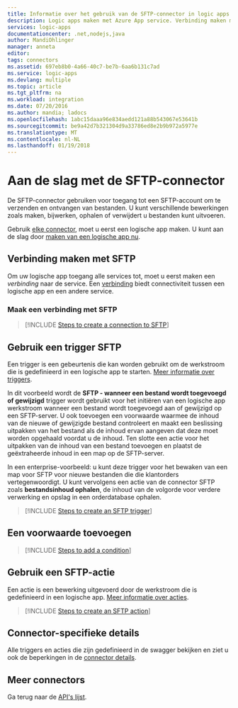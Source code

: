 ```yaml
---
title: Informatie over het gebruik van de SFTP-connector in logic apps | Microsoft Docs
description: Logic apps maken met Azure App service. Verbinding maken met SFTP-API voor het verzenden en ontvangen van bestanden. U kunt verschillende bewerkingen zoals maken, bijwerken, ophalen of verwijdert u bestanden kunt uitvoeren.
services: logic-apps
documentationcenter: .net,nodejs,java
author: MandiOhlinger
manager: anneta
editor: 
tags: connectors
ms.assetid: 697eb8b0-4a66-40c7-be7b-6aa6b131c7ad
ms.service: logic-apps
ms.devlang: multiple
ms.topic: article
ms.tgt_pltfrm: na
ms.workload: integration
ms.date: 07/20/2016
ms.author: mandia; ladocs
ms.openlocfilehash: 1abc15daaa96e834aedd121a88b543067e53641b
ms.sourcegitcommit: be9a42d7b321304d9a33786ed8e2b9b972a5977e
ms.translationtype: MT
ms.contentlocale: nl-NL
ms.lasthandoff: 01/19/2018
---
```

# <a name="get-started-with-the-sftp-connector"></a>Aan de slag met de SFTP-connector
De SFTP-connector gebruiken voor toegang tot een SFTP-account om te verzenden en ontvangen van bestanden. U kunt verschillende bewerkingen zoals maken, bijwerken, ophalen of verwijdert u bestanden kunt uitvoeren.  

Gebruik [elke connector](apis-list.md), moet u eerst een logische app maken. U kunt aan de slag door [maken van een logische app nu](../logic-apps/quickstart-create-first-logic-app-workflow.md).

## <a name="connect-to-sftp"></a>Verbinding maken met SFTP
Om uw logische app toegang alle services tot, moet u eerst maken een *verbinding* naar de service. Een [verbinding](connectors-overview.md) biedt connectiviteit tussen een logische app en een andere service.  

### <a name="create-a-connection-to-sftp"></a>Maak een verbinding met SFTP
> [!INCLUDE [Steps to create a connection to SFTP](../../includes/connectors-create-api-sftp.md)]
> 
> 

## <a name="use-an-sftp-trigger"></a>Gebruik een trigger SFTP
Een trigger is een gebeurtenis die kan worden gebruikt om de werkstroom die is gedefinieerd in een logische app te starten. [Meer informatie over triggers](../logic-apps/logic-apps-overview.md#logic-app-concepts).  

In dit voorbeeld wordt de **SFTP - wanneer een bestand wordt toegevoegd of gewijzigd** trigger wordt gebruikt voor het initiëren van een logische app werkstroom wanneer een bestand wordt toegevoegd aan of gewijzigd op een SFTP-server. U ook toevoegen een voorwaarde waarmee de inhoud van de nieuwe of gewijzigde bestand controleert en maakt een beslissing uitpakken van het bestand als de inhoud ervan aangeven dat deze moet worden opgehaald voordat u de inhoud. Ten slotte een actie voor het uitpakken van de inhoud van een bestand toevoegen en plaatst de geëxtraheerde inhoud in een map op de SFTP-server. 

In een enterprise-voorbeeld: u kunt deze trigger voor het bewaken van een map voor SFTP voor nieuwe bestanden die die klantorders vertegenwoordigt.  U kunt vervolgens een actie van de connector SFTP zoals **bestandsinhoud ophalen**, de inhoud van de volgorde voor verdere verwerking en opslag in een orderdatabase ophalen.

> [!INCLUDE [Steps to create an SFTP trigger](../../includes/connectors-create-api-sftp-trigger.md)]
> 
> 

## <a name="add-a-condition"></a>Een voorwaarde toevoegen
> [!INCLUDE [Steps to add a condition](../../includes/connectors-create-api-sftp-condition.md)]
> 
> 

## <a name="use-an-sftp-action"></a>Gebruik een SFTP-actie
Een actie is een bewerking uitgevoerd door de werkstroom die is gedefinieerd in een logische app. [Meer informatie over acties](../logic-apps/logic-apps-overview.md#logic-app-concepts).  

> [!INCLUDE [Steps to create an SFTP action](../../includes/connectors-create-api-sftp-action.md)]
> 
> 

## <a name="connector-specific-details"></a>Connector-specifieke details

Alle triggers en acties die zijn gedefinieerd in de swagger bekijken en ziet u ook de beperkingen in de [connector details](/connectors/sftpconnector/).

## <a name="more-connectors"></a>Meer connectors
Ga terug naar de [API's lijst](apis-list.md).